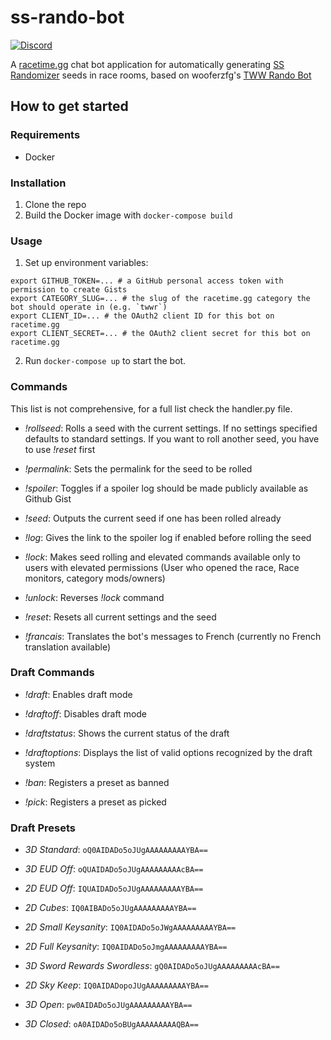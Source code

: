 # ss-rando-bot

[![Discord](https://img.shields.io/discord/767090759773323264?label=Discord&logo=discord&style=plastic)](https://discord.ssrando.com)

A [racetime.gg](https://racetime.gg) chat bot application for automatically 
generating [SS Randomizer](https://github.com/lepelog/sslib) seeds in race rooms, based on wooferzfg's [TWW Rando Bot](https://github.com/wooferzfg/tww-rando-bot)

## How to get started

### Requirements

* Docker

### Installation

1. Clone the repo
2. Build the Docker image with `docker-compose build`

### Usage

1. Set up environment variables:
```
export GITHUB_TOKEN=... # a GitHub personal access token with permission to create Gists
export CATEGORY_SLUG=... # the slug of the racetime.gg category the bot should operate in (e.g. `twwr`)
export CLIENT_ID=... # the OAuth2 client ID for this bot on racetime.gg
export CLIENT_SECRET=... # the OAuth2 client secret for this bot on racetime.gg
```
2. Run `docker-compose up` to start the bot.


### Commands

This list is not comprehensive, for a full list check the handler.py file.

- *!rollseed*: Rolls a seed with the current settings. If no settings specified defaults to standard settings. If you want to roll another seed, you have to use *!reset* first

- *!permalink*: Sets the permalink for the seed to be rolled

- *!spoiler*: Toggles if a spoiler log should be made publicly available as Github Gist

- *!seed*: Outputs the current seed if one has been rolled already

- *!log*: Gives the link to the spoiler log if enabled before rolling the seed

- *!lock*: Makes seed rolling and elevated commands available only to users with elevated permissions (User who opened the race, Race monitors, category mods/owners)

- *!unlock*: Reverses *!lock* command

- *!reset*: Resets all current settings and the seed

- *!francais*: Translates the bot's messages to French (currently no French translation available)

### Draft Commands
- *!draft*: Enables draft mode

- *!draftoff*: Disables draft mode

- *!draftstatus*: Shows the current status of the draft

- *!draftoptions*: Displays the list of valid options recognized by the draft system

- *!ban*: Registers a preset as banned

- *!pick*: Registers a preset as picked

### Draft Presets 
- *3D Standard*: ``oQ0AIDADo5oJUgAAAAAAAAAYBA==``

- *3D EUD Off*: ``oQUAIDADo5oJUgAAAAAAAAAcBA==``

- *2D EUD Off*: ``IQUAIDADo5oJUgAAAAAAAAAYBA==``

- *2D Cubes*: ``IQ0AIBADo5oJUgAAAAAAAAAYBA==``

- *2D Small Keysanity*: ``IQ0AIDADo5oJWgAAAAAAAAAYBA==``

- *2D Full Keysanity*: ``IQ0AIDADo5oJmgAAAAAAAAAYBA==``

- *3D Sword Rewards Swordless*: ``gQ0AIDADo5oJUgAAAAAAAAAcBA==``

- *2D Sky Keep*: ``IQ0AIDADopoJUgAAAAAAAAAYBA==``

- *3D Open*: ``pw0AIDADo5oJUgAAAAAAAAAYBA==``

- *3D Closed*: ``oA0AIDADo5oBUgAAAAAAAAAQBA==``
